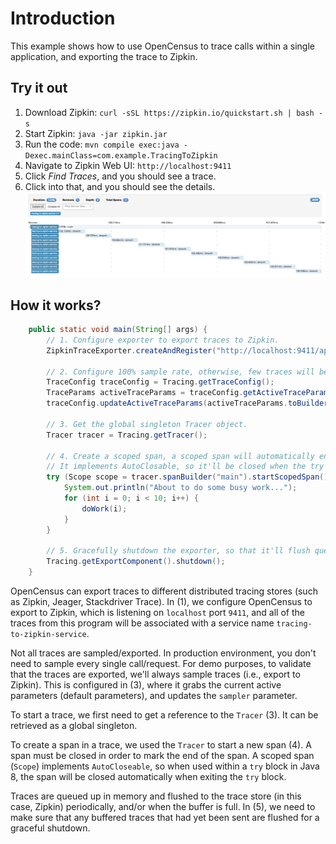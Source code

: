# Introduction
This example shows how to use OpenCensus to trace calls within a single application, and exporting the trace to Zipkin.

## Try it out
1. Download Zipkin: `curl -sSL https://zipkin.io/quickstart.sh | bash -s`
1. Start Zipkin: `java -jar zipkin.jar`
1. Run the code: `mvn compile exec:java -Dexec.mainClass=com.example.TracingToZipkin`
1. Navigate to Zipkin Web UI: `http://localhost:9411`
1. Click *Find Traces*, and you should see a trace.
1. Click into that, and you should see the details.
![Trace Spans in Zipkin](opencensus-zipkin.png)

## How it works?
```java
	public static void main(String[] args) {
		// 1. Configure exporter to export traces to Zipkin.
		ZipkinTraceExporter.createAndRegister("http://localhost:9411/api/v2/spans", "tracing-to-zipkin-service");

		// 2. Configure 100% sample rate, otherwise, few traces will be sampled.
		TraceConfig traceConfig = Tracing.getTraceConfig();
		TraceParams activeTraceParams = traceConfig.getActiveTraceParams();
		traceConfig.updateActiveTraceParams(activeTraceParams.toBuilder().setSampler(Samplers.alwaysSample()).build());

		// 3. Get the global singleton Tracer object.
		Tracer tracer = Tracing.getTracer();

		// 4. Create a scoped span, a scoped span will automatically end when closed.
		// It implements AutoClosable, so it'll be closed when the try block ends.
		try (Scope scope = tracer.spanBuilder("main").startScopedSpan()) {
			System.out.println("About to do some busy work...");
			for (int i = 0; i < 10; i++) {
				doWork(i);
			}
		}

		// 5. Gracefully shutdown the exporter, so that it'll flush queued traces to Zipkin.
		Tracing.getExportComponent().shutdown();
	}
```

OpenCensus can export traces to different distributed tracing stores (such as Zipkin, Jeager, Stackdriver Trace). In (1), we configure OpenCensus to export to Zipkin, which is listening on `localhost` port `9411`, and all of the traces from this program will be associated with a service name `tracing-to-zipkin-service`.

Not all traces are sampled/exported. In production environment, you don't need to sample every single call/request. For demo purposes, to validate that the traces are exported, we'll always sample traces (i.e., export to Zipkin). This is configured in (3), where it grabs the current active parameters (default parameters), and updates the `sampler` parameter.

To start a trace, we first need to get a reference to the `Tracer` (3). It can be retrieved as a global singleton.

To create a span in a trace, we used the `Tracer` to start a new span (4). A span must be closed in order to mark the end of the span. A scoped span (`Scope`) implements `AutoCloseable`, so when used within a `try` block in Java 8, the span will be closed automatically when exiting the `try` block.

Traces are queued up in memory and flushed to the trace store (in this case, Zipkin) periodically, and/or when the buffer is full. In (5), we need to make sure that any buffered traces that had yet been sent are flushed for a graceful shutdown.

